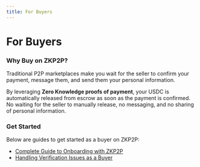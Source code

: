 ```yaml
---
title: For Buyers
---
```



# For Buyers

### Why Buy on ZKP2P?

Traditional P2P marketplaces make you wait for the seller to confirm your payment, message them, and send them your personal information. 

By leveraging **Zero Knowledge proofs of payment**, your USDC is automatically released from escrow as soon as the payment is confirmed. No waiting for the seller to manually release, no messaging, and no sharing of personal information. 


### Get Started

Below are guides to get started as a buyer on ZKP2P:

- [Complete Guide to Onboarding with ZKP2P](complete-guide-to-onboarding.md)
- [Handling Verification Issues as a Buyer](handling-verification-issues.md)